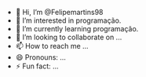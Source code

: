 - 👋 Hi, I’m @Felipemartins98
- 👀 I’m interested in programação.
- 🌱 I’m currently learning programação.
- 💞️ I’m looking to collaborate on ...
- 📫 How to reach me ...
- 😄 Pronouns: ...
- ⚡ Fun fact: ...

<!---
Felipemartins98/Felipemartins98 is a ✨ special ✨ repository because its `README.md` (this file) appears on your GitHub profile.
You can click the Preview link to take a look at your changes.
--->
